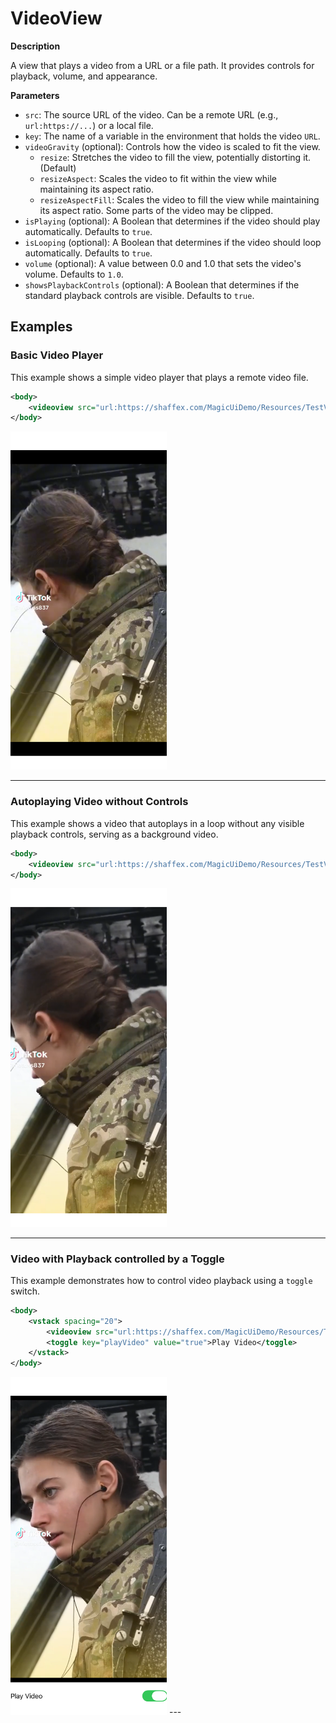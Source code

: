 # VideoView

**Description**

A view that plays a video from a URL or a file path. It provides controls for playback, volume, and appearance.

**Parameters**

- `src`: The source URL of the video. Can be a remote URL (e.g., `url:https://...`) or a local file.
- `key`: The name of a variable in the environment that holds the video `URL`.
- `videoGravity` (optional): Controls how the video is scaled to fit the view.
  - `resize`: Stretches the video to fill the view, potentially distorting it. (Default)
  - `resizeAspect`: Scales the video to fit within the view while maintaining its aspect ratio.
  - `resizeAspectFill`: Scales the video to fill the view while maintaining its aspect ratio. Some parts of the video may be clipped.
- `isPlaying` (optional): A Boolean that determines if the video should play automatically. Defaults to `true`.
- `isLooping` (optional): A Boolean that determines if the video should loop automatically. Defaults to `true`.
- `volume` (optional): A value between 0.0 and 1.0 that sets the video's volume. Defaults to `1.0`.
- `showsPlaybackControls` (optional): A Boolean that determines if the standard playback controls are visible. Defaults to `true`.

## Examples

### Basic Video Player

This example shows a simple video player that plays a remote video file.

```xml
<body>
    <videoview src="url:https://shaffex.com/MagicUiDemo/Resources/TestVideo.mp4" videoGravity="resizeAspect"/>
</body>
```

<img src="/Screenshots/Views/Custom/videoview_1.png" width="250" alt="Screenshot">


---

### Autoplaying Video without Controls

This example shows a video that autoplays in a loop without any visible playback controls, serving as a background video.

```xml
<body>
    <videoview src="url:https://shaffex.com/MagicUiDemo/Resources/TestVideo.mp4" videoGravity="resizeAspectFill" showsPlaybackControls="false" isLooping="true" volume="0.0"/>
</body>
```

<img src="/Screenshots/Views/Custom/videoview_2.png" width="250" alt="Screenshot">

---

### Video with Playback controlled by a Toggle

This example demonstrates how to control video playback using a `toggle` switch.

```xml
<body>
    <vstack spacing="20">
        <videoview src="url:https://shaffex.com/MagicUiDemo/Resources/TestVideo.mp4" videoGravity="resizeAspect" isPlaying="$playVideo" isLooping="false"/>
        <toggle key="playVideo" value="true">Play Video</toggle>
    </vstack>
</body>
```

<img src="/Screenshots/Views/Custom/videoview_3.png" width="250" alt="Screenshot">
---
